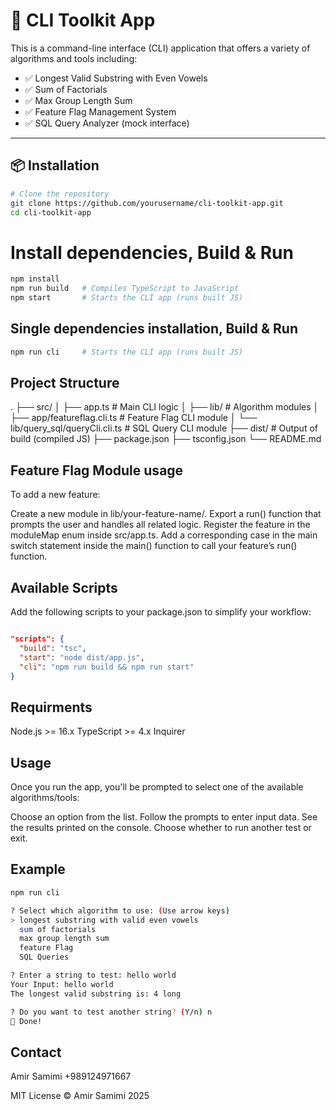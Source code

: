 # 🧠 CLI Toolkit App

This is a command-line interface (CLI) application that offers a variety of algorithms and tools including:

- ✅ Longest Valid Substring with Even Vowels  
- ✅ Sum of Factorials  
- ✅ Max Group Length Sum  
- ✅ Feature Flag Management System  
- ✅ SQL Query Analyzer (mock interface)  

---

## 📦 Installation

```bash
# Clone the repository
git clone https://github.com/yourusername/cli-toolkit-app.git
cd cli-toolkit-app
```


# Install dependencies, Build & Run
```bash
npm install
npm run build   # Compiles TypeScript to JavaScript
npm start       # Starts the CLI app (runs built JS)
```


## Single dependencies installation, Build & Run

```bash
npm run cli     # Starts the CLI app (runs built JS)
```

## Project Structure 

.
├── src/
│   ├── app.ts                       # Main CLI logic
│   ├── lib/                         # Algorithm modules
│   ├── app/featureflag.cli.ts       # Feature Flag CLI module
│   └── lib/query_sql/queryCli.cli.ts # SQL Query CLI module
├── dist/                            # Output of build (compiled JS)
├── package.json
├── tsconfig.json
└── README.md

## Feature Flag Module usage

To add a new feature:

Create a new module in lib/your-feature-name/.
Export a run() function that prompts the user and handles all related logic.
Register the feature in the moduleMap enum inside src/app.ts.
Add a corresponding case in the main switch statement inside the main() function to call your feature’s run() function.

## Available Scripts 

Add the following scripts to your package.json to simplify your workflow:

```json

"scripts": {
  "build": "tsc",
  "start": "node dist/app.js",
  "cli": "npm run build && npm run start"
}

```

## Requirments 

Node.js >= 16.x
TypeScript >= 4.x
Inquirer

## Usage

Once you run the app, you'll be prompted to select one of the available algorithms/tools:

Choose an option from the list.
Follow the prompts to enter input data.
See the results printed on the console.
Choose whether to run another test or exit.

## Example 

```bash 
npm run cli

? Select which algorithm to use: (Use arrow keys)
> longest substring with valid even vowels
  sum of factorials
  max group length sum
  feature Flag
  SQL Queries

? Enter a string to test: hello world
Your Input: hello world
The longest valid substring is: 4 long

? Do you want to test another string? (Y/n) n
👋 Done!
```


## Contact

Amir Samimi
+989124971667


MIT License © Amir Samimi 2025